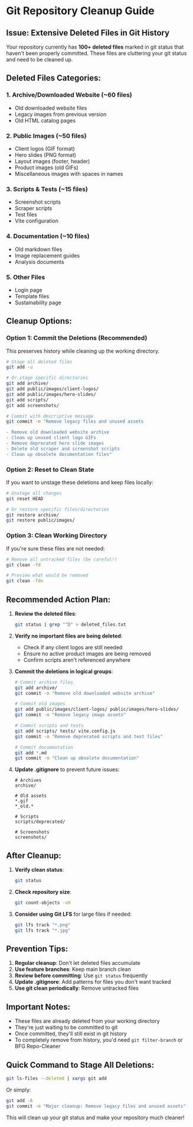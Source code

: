 # Git Repository Cleanup Guide

## Issue: Extensive Deleted Files in Git History

Your repository currently has **100+ deleted files** marked in git status that haven't been properly committed. These files are cluttering your git status and need to be cleaned up.

## Deleted Files Categories:

### 1. **Archive/Downloaded Website** (~60 files)
- Old downloaded website files
- Legacy images from previous version
- Old HTML catalog pages

### 2. **Public Images** (~50 files)
- Client logos (GIF format)
- Hero slides (PNG format)
- Layout images (footer, header)
- Product images (old GIFs)
- Miscellaneous images with spaces in names

### 3. **Scripts & Tests** (~15 files)
- Screenshot scripts
- Scraper scripts
- Test files
- Vite configuration

### 4. **Documentation** (~10 files)
- Old markdown files
- Image replacement guides
- Analysis documents

### 5. **Other Files**
- Login page
- Template files
- Sustainability page

## Cleanup Options:

### Option 1: Commit the Deletions (Recommended)
This preserves history while cleaning up the working directory.

```bash
# Stage all deleted files
git add -u

# Or stage specific directories
git add archive/
git add public/images/client-logos/
git add public/images/hero-slides/
git add scripts/
git add screenshots/

# Commit with descriptive message
git commit -m "Remove legacy files and unused assets

- Remove old downloaded website archive
- Clean up unused client logo GIFs
- Remove deprecated hero slide images
- Delete old scraper and screenshot scripts
- Clean up obsolete documentation files"
```

### Option 2: Reset to Clean State
If you want to unstage these deletions and keep files locally:

```bash
# Unstage all changes
git reset HEAD

# Or restore specific files/directories
git restore archive/
git restore public/images/
```

### Option 3: Clean Working Directory
If you're sure these files are not needed:

```bash
# Remove all untracked files (be careful!)
git clean -fd

# Preview what would be removed
git clean -fdn
```

## Recommended Action Plan:

1. **Review the deleted files**:
   ```bash
   git status | grep "^D" > deleted_files.txt
   ```

2. **Verify no important files are being deleted**:
   - Check if any client logos are still needed
   - Ensure no active product images are being removed
   - Confirm scripts aren't referenced anywhere

3. **Commit the deletions in logical groups**:
   ```bash
   # Commit archive files
   git add archive/
   git commit -m "Remove old downloaded website archive"

   # Commit old images
   git add public/images/client-logos/ public/images/hero-slides/
   git commit -m "Remove legacy image assets"

   # Commit scripts and tests
   git add scripts/ tests/ vite.config.js
   git commit -m "Remove deprecated scripts and test files"

   # Commit documentation
   git add *.md
   git commit -m "Clean up obsolete documentation"
   ```

4. **Update .gitignore** to prevent future issues:
   ```gitignore
   # Archives
   archive/
   
   # Old assets
   *.gif
   *_old.*
   
   # Scripts
   scripts/deprecated/
   
   # Screenshots
   screenshots/
   ```

## After Cleanup:

1. **Verify clean status**:
   ```bash
   git status
   ```

2. **Check repository size**:
   ```bash
   git count-objects -vH
   ```

3. **Consider using Git LFS** for large files if needed:
   ```bash
   git lfs track "*.png"
   git lfs track "*.jpg"
   ```

## Prevention Tips:

1. **Regular cleanup**: Don't let deleted files accumulate
2. **Use feature branches**: Keep main branch clean
3. **Review before committing**: Use `git status` frequently
4. **Update .gitignore**: Add patterns for files you don't want tracked
5. **Use git clean periodically**: Remove untracked files

## Important Notes:

- These files are already deleted from your working directory
- They're just waiting to be committed to git
- Once committed, they'll still exist in git history
- To completely remove from history, you'd need `git filter-branch` or BFG Repo-Cleaner

## Quick Command to Stage All Deletions:

```bash
git ls-files --deleted | xargs git add
```

Or simply:
```bash
git add -A
git commit -m "Major cleanup: Remove legacy files and unused assets"
```

This will clean up your git status and make your repository much cleaner!